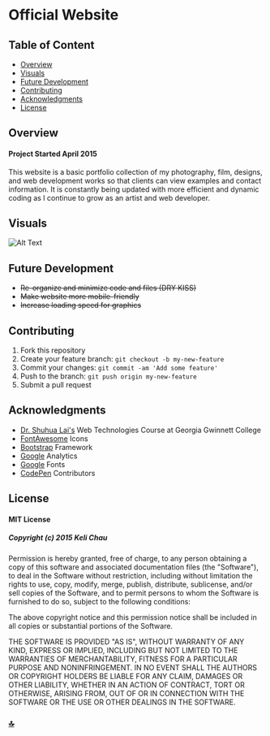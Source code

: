 # Official Website

## Table of Content
+ [Overview](#overview)  
+ [Visuals](#visuals)
+ [Future Development](#future-development)
+ [Contributing](#contributing)
+ [Acknowledgments](#acknowledgments)
+ [License](#license)

## Overview
#### Project Started April 2015
This website is a basic portfolio collection of my photography, film, designs, and web development works so that clients can view examples and contact information. It is constantly being updated with more efficient and dynamic coding as I continue to grow as an artist and web developer.

## Visuals
![Alt Text](assets/visuals/KeliChau.gif)

## Future Development
+ ~~Re-organize and minimize code and files (DRY KISS)~~
+ ~~Make website more mobile-friendly~~
+ ~~Increase loading speed for graphics~~

## Contributing
1. Fork this repository
2. Create your feature branch: `git checkout -b my-new-feature`
3. Commit your changes: `git commit -am 'Add some feature'`
4. Push to the branch: `git push origin my-new-feature`
5. Submit a pull request

## Acknowledgments
+ [Dr. Shuhua Lai's](http://www.ggc.edu/about-ggc/directory/shuhua-lai) Web Technologies Course at Georgia Gwinnett College
+ [FontAwesome](http://fontawesome.io/) Icons
+ [Bootstrap](https://getbootstrap.com/) Framework
+ [Google](http://analytics.google.com) Analytics
+ [Google](https://fonts.google.com/) Fonts
+ [CodePen](https://codepen.io/) Contributors 

## License 
#### MIT License

##### Copyright (c) 2015 Keli Chau

Permission is hereby granted, free of charge, to any person obtaining a copy
of this software and associated documentation files (the "Software"), to deal
in the Software without restriction, including without limitation the rights
to use, copy, modify, merge, publish, distribute, sublicense, and/or sell
copies of the Software, and to permit persons to whom the Software is
furnished to do so, subject to the following conditions:

The above copyright notice and this permission notice shall be included in all
copies or substantial portions of the Software.

THE SOFTWARE IS PROVIDED "AS IS", WITHOUT WARRANTY OF ANY KIND, EXPRESS OR
IMPLIED, INCLUDING BUT NOT LIMITED TO THE WARRANTIES OF MERCHANTABILITY,
FITNESS FOR A PARTICULAR PURPOSE AND NONINFRINGEMENT. IN NO EVENT SHALL THE
AUTHORS OR COPYRIGHT HOLDERS BE LIABLE FOR ANY CLAIM, DAMAGES OR OTHER
LIABILITY, WHETHER IN AN ACTION OF CONTRACT, TORT OR OTHERWISE, ARISING FROM,
OUT OF OR IN CONNECTION WITH THE SOFTWARE OR THE USE OR OTHER DEALINGS IN THE
SOFTWARE.

### [:top:](#official-website)

